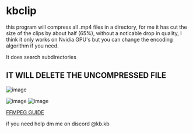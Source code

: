 # kbclip

this program will compress all .mp4 files in a directory, for me it has cut the size of the clips by about half (65%), without a noticable drop in quality, I think it only works on Nvidia GPU's but you can change the encoding algorithm if you need.

It does search subdirectories

## IT WILL DELETE THE UNCOMPRESSED FILE

![image](https://github.com/kbdevs/kbclip/assets/86767129/2df5a201-05c6-44c9-83b3-b0506edc16f9)


![image](https://github.com/kbdevs/kbclip/assets/86767129/b1b9a24b-3971-4bd4-a719-8301a6fa6da7)
![image](https://github.com/kbdevs/kbclip/assets/86767129/80832384-391f-4e3a-8b80-35b1a1a2db58)




[FFMPEG GUIDE](https://phoenixnap.com/kb/ffmpeg-windows)


if you need help dm me on discord @kb.kb

